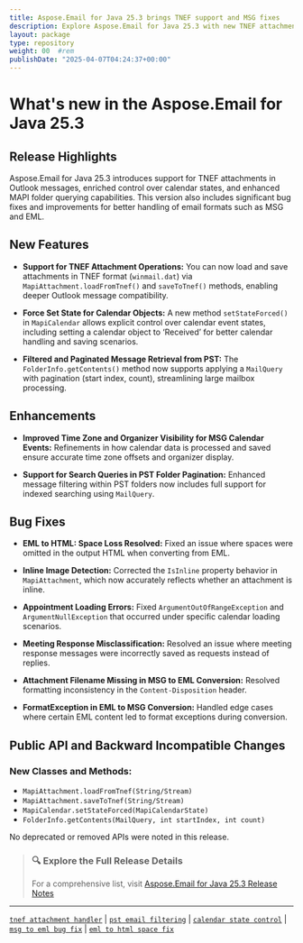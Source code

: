 ```yaml
---
title: Aspose.Email for Java 25.3 brings TNEF support and MSG fixes
description: Explore Aspose.Email for Java 25.3 with new TNEF attachment handling, calendar state control, and critical bug fixes for MSG/EML conversion.
layout: package
type: repository
weight: 00	#rem
publishDate: "2025-04-07T04:24:37+00:00"
---
```


# What's new in the Aspose.Email for Java 25.3

## Release Highlights

Aspose.Email for Java 25.3 introduces support for TNEF attachments in Outlook messages, enriched control over calendar states, and enhanced MAPI folder querying capabilities. This version also includes significant bug fixes and improvements for better handling of email formats such as MSG and EML.

## New Features

- **Support for TNEF Attachment Operations:**
  You can now load and save attachments in TNEF format (`winmail.dat`) via `MapiAttachment.loadFromTnef()` and `saveToTnef()` methods, enabling deeper Outlook message compatibility.

- **Force Set State for Calendar Objects:**
  A new method `setStateForced()` in `MapiCalendar` allows explicit control over calendar event states, including setting a calendar object to ‘Received’ for better calendar handling and saving scenarios.

- **Filtered and Paginated Message Retrieval from PST:**
  The `FolderInfo.getContents()` method now supports applying a `MailQuery` with pagination (start index, count), streamlining large mailbox processing.

## Enhancements

- **Improved Time Zone and Organizer Visibility for MSG Calendar Events:**
  Refinements in how calendar data is processed and saved ensure accurate time zone offsets and organizer display.

- **Support for Search Queries in PST Folder Pagination:**
  Enhanced message filtering within PST folders now includes full support for indexed searching using `MailQuery`.

## Bug Fixes

- **EML to HTML: Space Loss Resolved:**
  Fixed an issue where spaces were omitted in the output HTML when converting from EML.

- **Inline Image Detection:**
  Corrected the `IsInline` property behavior in `MapiAttachment`, which now accurately reflects whether an attachment is inline.

- **Appointment Loading Errors:**
  Fixed `ArgumentOutOfRangeException` and `ArgumentNullException` that occurred under specific calendar loading scenarios.

- **Meeting Response Misclassification:**
  Resolved an issue where meeting response messages were incorrectly saved as requests instead of replies.

- **Attachment Filename Missing in MSG to EML Conversion:**
  Resolved formatting inconsistency in the `Content-Disposition` header.

- **FormatException in EML to MSG Conversion:**
  Handled edge cases where certain EML content led to format exceptions during conversion.

## Public API and Backward Incompatible Changes

### New Classes and Methods:

- `MapiAttachment.loadFromTnef(String/Stream)`
- `MapiAttachment.saveToTnef(String/Stream)`
- `MapiCalendar.setStateForced(MapiCalendarState)`
- `FolderInfo.getContents(MailQuery, int startIndex, int count)`

No deprecated or removed APIs were noted in this release.

> ### 🔍 Explore the Full Release Details
>
> For a comprehensive list, visit [Aspose.Email for Java 25.3 Release Notes](https://releases.aspose.com/email/java/release-notes/2025/aspose-email-for-java-25-3-release-notes/)

---

[`tnef attachment handler`](https://search.aspose.com/q/tnef-attachment-handler.html) | [`pst email filtering`](https://search.aspose.com/q/pst-email-filtering.html) | [`calendar state control`](https://search.aspose.com/q/calendar-state-control.html) | [`msg to eml bug fix`](https://search.aspose.com/q/msg-to-eml-bug-fix.html) | [`eml to html space fix`](https://search.aspose.com/q/eml-to-html-space-fix.html)
